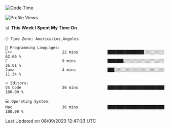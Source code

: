 <!--START_SECTION:waka-->
![Code Time](http://img.shields.io/badge/Code%20Time-507%20hrs%2033%20mins-blue)

![Profile Views](http://img.shields.io/badge/Profile%20Views-0-blue)

📊 **This Week I Spent My Time On** 

```text
🕑︎ Time Zone: America/Los_Angeles

💬 Programming Languages: 
C++                      22 mins             ████████████████░░░░░░░░░   62.66 % 
C                        9 mins              ███████░░░░░░░░░░░░░░░░░░   26.01 % 
Java                     4 mins              ███░░░░░░░░░░░░░░░░░░░░░░   11.34 % 

🔥 Editors: 
VS Code                  36 mins             █████████████████████████   100.00 % 

💻 Operating System: 
Mac                      36 mins             █████████████████████████   100.00 % 
```


 Last Updated on 08/09/2023 12:47:33 UTC
<!--END_SECTION:waka-->
